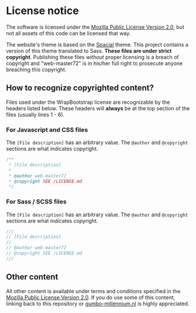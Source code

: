 # License notice

The software is licensed under the [Mozilla Public License Version 2.0][mpl], but not all
assets of this code can be licensed that way.

The website's theme is based on the [Spacial][spacial] theme.
This project contains a version of this theme translated to Sass.  **These files
are under strict copyright**. Publishing these files *without* proper licensing
is a breach of copyright and "web-master72" is in his/her full right to
prosecute anyone breaching this copyright.

## How to recognize copyrighted content?

Files used under the WrapBootstrap license are recognizable by the headers
listed below. These headers will **always** be at the top section of the files
(usually lines 1 - 6).

### For Javascript and CSS files

The `[File description]` has an arbitrary value. The `@author` and `@copyright`
sections are what indicates copyright.

```js
/**
 * [File description]
 *
 * @author web-master72
 * @copyright SEE /LICENSE.md
 */
```
### For Sass / SCSS files

The `[File description]` has an arbitrary value. The `@author` and `@copyright`
sections are what indicates copyright.

```scss
///
// [File description]
//
// @author web-master72
// @copyright SEE /LICENSE.md
///
```

## Other content

All other content is available under terms and conditions specified in the [Mozilla Public License Version 2.0][mpl].
If you do use some of this content, linking back to this repository or [gumbo-millennium.nl][gumbo] is highly appreciated.

[mpl]: ./LICENSE.md
[spacial]: https://wrapbootstrap.com/theme/spacial-responsive-bootstrap-4-theme-WB0P249P1
[gumbo]: https://www.gumbo-millennium.nl/

